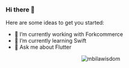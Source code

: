 ### Hi there 👋

Here are some ideas to get you started:
- 🔭 I’m currently working with Forkcommerce
- 🌱 I’m currently learning Swift
- 💬 Ask me about Flutter

<p align="center"> <img src="https://github-readme-stats.vercel.app/api?username=mbilawisdom&show_icons=true" alt="mbilawisdom" /> </p>
